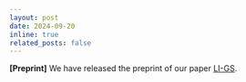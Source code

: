 ```yaml
---
layout: post
date: 2024-09-20
inline: true
related_posts: false
---
```


**[Preprint]** We have released the preprint of our paper [LI-GS](https://arxiv.org/abs/2409.12899).